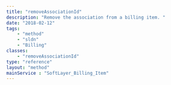 ```yaml
---
title: "removeAssociationId"
description: "Remove the association from a billing item. "
date: "2018-02-12"
tags:
    - "method"
    - "sldn"
    - "Billing"
classes:
    - "removeAssociationId"
type: "reference"
layout: "method"
mainService : "SoftLayer_Billing_Item"
---
```

